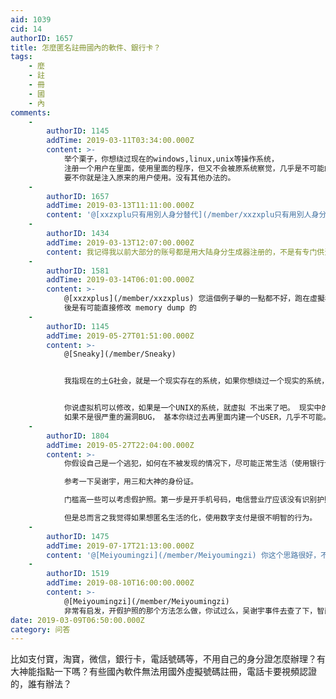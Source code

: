 ```yaml
---
aid: 1039
cid: 14
authorID: 1657
title: 怎麼匿名註冊國內的軟件、銀行卡？
tags:
    - 麼
    - 註
    - 冊
    - 國
    - 內
comments:
    -
        authorID: 1145
        addTime: 2019-03-11T03:34:00.000Z
        content: >-
            举个栗子，你想绕过现在的windows,linux,unix等操作系统，
            注册一个用户在里面，使用里面的程序，但又不会被原系统察觉，几乎是不可能的， 要不你就是新建一个用户，
            要不你就是注入原来的用户使用。没有其他办法的。
    -
        authorID: 1657
        addTime: 2019-03-13T11:11:00.000Z
        content: '@[xxzxplu只有用別人身分替代](/member/xxzxplu只有用別人身分替代) ？這是一個辦法，手機就是隱私收集器'
    -
        authorID: 1434
        addTime: 2019-03-13T12:07:00.000Z
        content: 我记得我以前大部分的账号都是用大陆身分生成器注册的，不是有专门供注册账号的分享手机号短信接收平台吗，我记得以前也是那样操作。
    -
        authorID: 1581
        addTime: 2019-03-14T06:01:00.000Z
        content: >-
            @[xxzxplus](/member/xxzxplus) 您這個例子舉的一點都不好，跑在虛擬機裡的系統 suspend
            後是有可能直接修改 memory dump 的
    -
        authorID: 1145
        addTime: 2019-05-27T01:51:00.000Z
        content: >-
            @[Sneaky](/member/Sneaky)


            我指现在的土G社会，就是一个现实存在的系统，如果你想绕过一个现实的系统， 基本不可能的， 不是完全百分百不行， 但我想基本几率很低很低，


            你说虚拟机可以修改，如果是一个UNIX的系统，就虚拟 不出来了吧。 现实中的一个比方说HP公司的HPUX系统，
            如果不是很严重的漏洞BUG， 基本你绕过去再里面内建一个USER，几乎不可能。
    -
        authorID: 1804
        addTime: 2019-05-27T22:04:00.000Z
        content: >-
            你假设自己是一个逃犯，如何在不被发现的情况下，尽可能正常生活（使用银行卡、微信、支付宝等等）？  

            参考一下吴谢宇，用三和大神的身份证。  

            门槛高一些可以考虑假护照。第一步是开手机号码，电信营业厅应该没有识别护照真伪的能力，凭借手机号码就可以开淘宝、微信了。开银行账户可能需要中国签证和住址，如果被查出来了，这一步很可能会惊动公安。  

            但是总而言之我觉得如果想匿名生活的化，使用数字支付是很不明智的行为。
    -
        authorID: 1475
        addTime: 2019-07-17T21:13:00.000Z
        content: '@[Meiyoumingzi](/member/Meiyoumingzi) 你这个思路很好，不过最好不用墙内服务才好。'
    -
        authorID: 1519
        addTime: 2019-08-10T16:00:00.000Z
        content: >-
            @[Meiyoumingzi](/member/Meiyoumingzi)
            非常有启发，开假护照的那个方法怎么做，你试过么，吴谢宇事件去查了下，智商挺高，可惜了
date: 2019-03-09T06:50:00.000Z
category: 问答
---
```


比如支付寶，淘寶，微信，銀行卡，電話號碼等，不用自己的身分證怎麼辦理？有大神能指點一下嗎？有些國內軟件無法用國外虛擬號碼註冊，電話卡要視頻認證的，誰有辦法？
